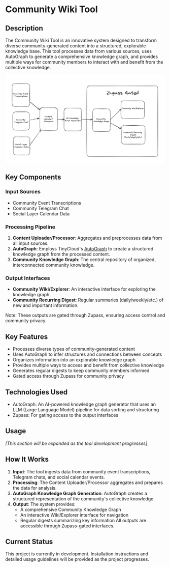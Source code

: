 # Community Wiki Tool

## Description
The Community Wiki Tool is an innovative system designed to transform diverse community-generated content into a structured, explorable knowledge base. This tool processes data from various sources, uses AutoGraph to generate a comprehensive knowledge graph, and provides multiple ways for community members to interact with and benefit from the collective knowledge.

![System Overview](overview.png)

## Key Components

### Input Sources
- Community Event Transcriptions
- Community Telegram Chat
- Social Layer Calendar Data

### Processing Pipeline
1. **Content Uploader/Processor**: Aggregates and preprocesses data from all input sources.
2. **AutoGraph**: Employs TinyCloud's [AutoGraph](https://gbafa.com/posts/autograph/) to create a structured knowledge graph from the processed content.
3. **Community Knowledge Graph**: The central repository of organized, interconnected community knowledge.

### Output Interfaces
- **Community Wiki/Explorer**: An interactive interface for exploring the knowledge graph.
- **Community Recurring Digest**: Regular summaries (daily/weekly/etc.) of new and important information.

Note: These outputs are gated through Zupass, ensuring access control and community privacy.

## Key Features
- Processes diverse types of community-generated content
- Uses AutoGraph to infer structures and connections between concepts
- Organizes information into an explorable knowledge graph
- Provides multiple ways to access and benefit from collective knowledge
- Generates regular digests to keep community members informed
- Gated access through Zupass for community privacy

## Technologies Used
- AutoGraph: An AI-powered knowledge graph generator that uses an LLM (Large Language Model) pipeline for data sorting and structuring
- Zupass: For gating access to the output interfaces

## Usage
*[This section will be expanded as the tool development progresses]*

## How It Works
1. **Input**: The tool ingests data from community event transcriptions, Telegram chats, and social calendar events.
2. **Processing**: The Content Uploader/Processor aggregates and prepares the data for analysis.
3. **AutoGraph Knowledge Graph Generation**: AutoGraph creates a structured representation of the community's collective knowledge.
4. **Output**: The system provides:
   - A comprehensive Community Knowledge Graph
   - An interactive Wiki/Explorer interface for navigation
   - Regular digests summarizing key information
   All outputs are accessible through Zupass-gated interfaces.

## Current Status
This project is currently in development. Installation instructions and detailed usage guidelines will be provided as the project progresses.